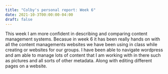 ```yaml
---
title: "Colby's personal report: Week 6"
date: 2021-10-3T00:00:00-04:00
draft: false
---
```


This week I am more confident in describing and comparing content management systems. Becasue in week 6 it
has been really hands on with all the content managements websites we have been using in class while creating
or websites for our groups. I have been able to navigate wordpress and am able to manage lots of content that 
I am working with in there such as pictures and all sorts of other metadata. Along with editing different pages on a website.
